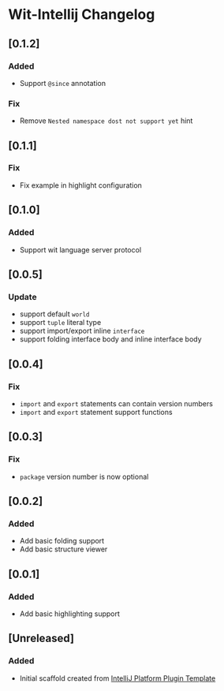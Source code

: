 <!-- Keep a Changelog guide -> https://keepachangelog.com -->

# Wit-Intellij Changelog

## [0.1.2]
### Added
- Support `@since` annotation
### Fix
- Remove `Nested namespace dost not support yet` hint

## [0.1.1]
### Fix
- Fix example in highlight configuration

## [0.1.0]
### Added
- Support wit language server protocol

## [0.0.5]
### Update
- support default `world`
- support `tuple` literal type
- support import/export inline `interface`
- support folding interface body and inline interface body

## [0.0.4]
### Fix
- `import` and `export` statements can contain version numbers
- `import` and `export` statement support functions


## [0.0.3]
### Fix
- `package` version number is now optional

## [0.0.2]
### Added 
- Add basic folding support
- Add basic structure viewer

## [0.0.1]
### Added 
-  Add basic highlighting support

## [Unreleased]
### Added
- Initial scaffold created from [IntelliJ Platform Plugin Template](https://github.com/JetBrains/intellij-platform-plugin-template)
